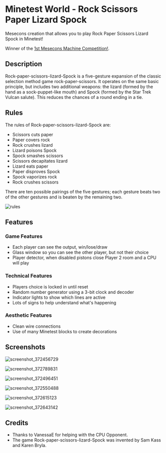 # Minetest World - Rock Scissors Paper Lizard Spock

Mesecons creation that allows you to play Rock Paper Scissors Lizard Spock in Minetest! 

Winner of the [1st Mesecons Machine Competition!](https://forum.minetest.net/viewtopic.php?id=2810).


## Description

Rock-paper-scissors-lizard-Spock is a five-gesture expansion of the classic selection method game rock-paper-scissors. It operates on the same basic principle, but includes two additional weapons: the lizard (formed by the hand as a sock-puppet-like mouth) and Spock (formed by the Star Trek Vulcan salute). This reduces the chances of a round ending in a tie. 


## Rules

The rules of Rock-paper-scissors-lizard-Spock are:

* Scissors cuts paper
* Paper covers rock
* Rock crushes lizard
* Lizard poisons Spock
* Spock smashes scissors
* Scissors decapitates lizard
* Lizard eats paper
* Paper disproves Spock
* Spock vaporizes rock
* Rock crushes scissors

There are ten possible pairings of the five gestures; each gesture beats two of the other gestures and is beaten by the remaining two.

![rules](http://upload.wikimedia.org/wikipedia/commons/thumb/a/ad/Pierre_ciseaux_feuille_l%C3%A9zard_spock_aligned.svg/600px-Pierre_ciseaux_feuille_l%C3%A9zard_spock_aligned.svg.png)


## Features


### Game Features

* Each player can see the output, win/lose/draw
* Glass window so you can see the other player, but not their choice
* Player detector, when disabled pistons close Player 2 room and a CPU will play


### Technical Features

* Players choice is locked in until reset 
* Random number generator using a 3-bit clock and decoder
* Indicator lights to show which lines are active
* Lots of signs to help understand what's happening


### Aesthetic Features

* Clean wire connections
* Use of many Minetest blocks to create decorations


## Screenshots

![screenshot_372456729](https://cloud.githubusercontent.com/assets/51875/26443213/963e1728-4176-11e7-9828-838fe58f502f.png)

![screenshot_372789831](https://cloud.githubusercontent.com/assets/51875/26443217/96991d08-4176-11e7-9cbd-0c2ad9f99d09.png)

![screenshot_372496451](https://cloud.githubusercontent.com/assets/51875/26443214/9671a502-4176-11e7-889b-075f33536838.png)

![screenshot_372550488](https://cloud.githubusercontent.com/assets/51875/26443218/96995f52-4176-11e7-9d4d-b1ce58c6d87e.png)

![screenshot_372615123](https://cloud.githubusercontent.com/assets/51875/26443220/9699f6b0-4176-11e7-8439-7342f50f64d3.png)

![screenshot_372643142](https://cloud.githubusercontent.com/assets/51875/26443219/9699bec0-4176-11e7-9b47-71c3da8b50b9.png)


## Credits

* Thanks to VanessaE for helping with the CPU Opponent.
* The game Rock-paper-scissors-lizard-Spock was invented by Sam Kass and Karen Bryla.
